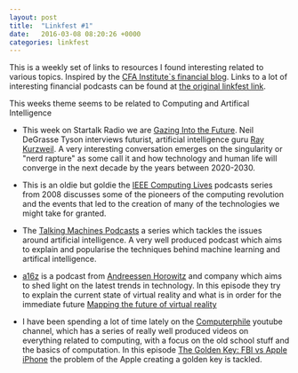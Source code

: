 ```yaml
---
layout: post
title:  "Linkfest #1"
date:   2016-03-08 08:20:26 +0000
categories: linkfest
---
```


This is a weekly set of links to resources I found interesting related to various topics.
Inspired by the [CFA Institute`s financial blog](https://blogs.cfainstitute.org). Links to a lot of interesting financial podcasts can be found at
[the original linkfest link](https://blogs.cfainstitute.org/investor/2015/11/04/essential-listening-accurate-forecasters/).

This weeks theme seems to be related to Computing and Artifical Intelligence

 * This week on Startalk Radio we are [Gazing Into the Future](http://www.startalkradio.net/show/gazing-into-the-future-with-ray-kurzweil/). Neil DeGrasse Tyson interviews futurist, artificial intelligence guru [Ray Kurzweil](https://en.wikipedia.org/wiki/Ray_Kurzweil). A very interesting conversation emerges on the singularity or "nerd rapture" as some call it and how technology and human life will converge in the next decade by the years between 2020-2030.

 * This is an oldie but goldie the [IEEE Computing Lives](https://www.computer.org/web/computing-lives) podcasts series from 2008 discusses some of the pioneers of the computing revolution and the events that led to the creation  of many of the technologies we might take for granted.

 *  The [Talking Machines Podcasts](http://www.thetalkingmachines.com/blog/) a series which tackles the issues around artificial intelligence. A very well produced podcast which aims to explain and popularise the techniques behind machine learning and artifical intelligence.

 * [a16z](http://a16z.com/podcasts/) is a podcast from [Andreessen Horowitz](https://en.wikipedia.org/wiki/Andreessen_Horowitz) and company which aims to shed light on the latest trends in technology. In this episode they try to explain the current state of virtual reality and what is in order for the immediate future [Mapping the future of virtual reality](http://a16z.com/2016/02/26/a16z-podcast-mapping-the-future-of-virtual-reality/)

 * I have been spending a lot of time lately on the [Computerphile](https://www.youtube.com/user/Computerphile) youtube channel, which has a series of really well produced videos on everything related to computing, with a focus on the old school stuff and the basics of computation. In this episode [The Golden Key: FBI vs Apple iPhone](https://youtu.be/6RNKtwAGvqc) the problem of the Apple creating a golden key is tackled.

